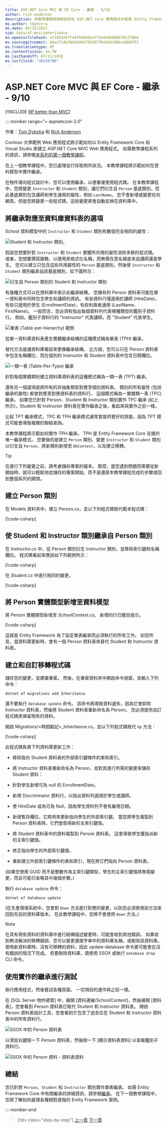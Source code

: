 ```yaml
---
title: ASP.NET Core MVC 與 EF Core - 繼承 - 9/10
author: rick-anderson
description: 本教學課程將說明如何在 ASP.NET Core 應用程式中使用 Entity Framework Core，以實作資料模型中的繼承。
ms.author: tdykstra
ms.date: 03/15/2017
uid: data/ef-mvc/inheritance
ms.openlocfilehash: a71954297f44f936893a7f1e9d3b0685f81378b9
ms.sourcegitcommit: b8a2f14bf8dd346d7592977642b610bbcb0b0757
ms.translationtype: HT
ms.contentlocale: zh-TW
ms.lasthandoff: 07/11/2018
ms.locfileid: "38126700"
---
```

# <a name="aspnet-core-mvc-with-ef-core---inheritance---9-of-10"></a>ASP.NET Core MVC 與 EF Core - 繼承 - 9/10

[!INCLUDE [RP better than MVC](~/includes/RP-EF/rp-over-mvc-21.md)]

::: moniker range="= aspnetcore-2.0"

作者：[Tom Dykstra](https://github.com/tdykstra) 和 [Rick Anderson](https://twitter.com/RickAndMSFT)

Contoso 大學範例 Web 應用程式將示範如何以 Entity Framework Core 和 Visual Studio 來建立 ASP.NET Core MVC Web 應用程式。 如需教學課程系列的資訊，請參閱[本系列的第一個教學課程](intro.md)。

在上一個教學課程中，您已處理並行存取例外狀況。 本教學課程將示範如何在資料模型中實作繼承。

在物件導向程式設計中，您可以使用繼承，以便重複使用程式碼。 在本教學課程中，您將變更 `Instructor` 和 `Student` 類別，讓它們衍生自 `Person` 基底類別，而此基底類別包含講師和學生通用的屬性，例如 `LastName`。 您不會新增或變更任何網頁，但是您將變更一些程式碼，這些變更將會自動反映在資料庫中。

## <a name="options-for-mapping-inheritance-to-database-tables"></a>將繼承對應至資料庫資料表的選項

School 資料模型中的 `Instructor` 和 `Student` 類別有數個完全相同的屬性：

![Student 和 Instructor 類別。](inheritance/_static/no-inheritance.png)

假設您想要針對 `Instructor` 和 `Student` 實體所共用的屬性消除多餘的程式碼。 或者，您想要撰寫服務，以便用來格式化名稱，而無需在意名稱是來自講師還是學生。 您可以建立只包含這些共用屬性的 `Person` 基底類別，然後使 `Instructor` 和 `Student` 類別繼承自該基底類別，如下圖所示：

![衍生自 Person 類別的 Student 和 Instructor 類別](inheritance/_static/inheritance.png)

有幾種方式可以在資料庫中表示此繼承結構。 您擁有的 Person 資料表可能在單一資料表中同時包含學生和講師的資訊。 有些資料行僅適用於講師 (HireDate)，有些只適用於學生 (EnrollmentDate)，有些則兩者通用 (LastName、FirstName)。 一般而言，您必須有指出每個資料列代表哪種類型的鑑別子資料行。 例如，鑑別子資料行的 "Instructor" 代表講師，而 "Student" 代表學生。

![單表 (Table-per-hierarchy) 範例](inheritance/_static/tph.png)

從單一資料庫資料表產生實體繼承結構的這種模式稱為單表 (TPH) 繼承。

替代方法是讓資料庫看起來更像繼承結構。 比方說，您可以只在 Person 資料表中包含名稱欄位，而在個別的 Instructor 和 Student 資料表中包含日期欄位。

![一類一表 (Table-Per-Type) 繼承](inheritance/_static/tpt.png)

針對每個實體類別建立資料庫資料表的這種模式稱為一類一表 (TPT) 繼承。

還有另一個選項是將所有的非抽象類型對應至個別資料表。 類別的所有屬性 (包括繼承的屬性) 都會對應至對應資料表的資料行。 這個模式稱為一實體類一表 (TPC) 繼承。 如果您已針對 Person、Student 和 Instructor 類別實作 TPC 繼承 (如上所示)，Student 和 Instructor 資料表在實作繼承之後，看起來與實作之前一樣。

比起 TPT 繼承模式，TPC 和 TPH 繼承模式通常會提供更好的效能，因為 TPT 模式可能會導致複雜的聯結查詢。

本教學課程將示範如何實作 TPH 繼承。 TPH 是 Entity Framework Core 支援的唯一繼承模式。  您要做的是建立 `Person` 類別、變更 `Instructor` 和 `Student` 類別以衍生自 `Person`、將新類別新增至 `DbContext`，以及建立移轉。

> [!TIP]
> 在進行下列變更之前，請考慮儲存專案的複本。  那麼，當您遇到問題而需要從新開始時，就可以輕鬆地從儲存的專案開始，而不是還原本教學課程完成的步驟或回到整個系列的開頭。

## <a name="create-the-person-class"></a>建立 Person 類別

在 Models 資料夾中，建立 Person.cs，並以下列程式碼取代範本程式碼：

[!code-csharp[](intro/samples/cu/Models/Person.cs)]

## <a name="make-student-and-instructor-classes-inherit-from-person"></a>使 Student 和 Instructor 類別繼承自 Person 類別

在 *Instructor.cs* 中，從 Person 類別衍生 Instructor 類別，並移除索引鍵和名稱欄位。 程式碼看起來應該如下列範例所示：

[!code-csharp[](intro/samples/cu/Models/Instructor.cs?name=snippet_AfterInheritance&highlight=8)]

在 *Student.cs* 中進行相同的變更。

[!code-csharp[](intro/samples/cu/Models/Student.cs?name=snippet_AfterInheritance&highlight=8)]

## <a name="add-the-person-entity-type-to-the-data-model"></a>將 Person 實體類型新增至資料模型

將 Person 實體類型新增至 *SchoolContext.cs*。 新增的行已醒目提示。

[!code-csharp[](intro/samples/cu/Data/SchoolContext.cs?name=snippet_AfterInheritance&highlight=19,30)]

這就是 Entity Framework 為了設定單表繼承而必須執行的所有工作。 如您所見，當資料庫更新時，會有一個 Person 資料表來替代 Student 和 Instructor 資料表。

## <a name="create-and-customize-migration-code"></a>建立和自訂移轉程式碼

儲存您的變更，並建置專案。 然後，在專案資料夾中開啟命令視窗，並輸入下列命令：

```console
dotnet ef migrations add Inheritance
```

還不要執行 `database update` 命令。 該命令將導致資料遺失，因為它會卸除 Instructor 資料表，然後將 Student 資料表重新命名為 Person。 您必須提供自訂程式碼來保留現有的資料。

開啟 Migrations/\<時間戳記>_Inheritance.cs，並以下列程式碼取代 `Up` 方法：

[!code-csharp[](intro/samples/cu/Migrations/20170216215525_Inheritance.cs?name=snippet_Up)]

此程式碼負責下列資料庫更新工作：

* 移除指向 Student 資料表的外部索引鍵條件約束和索引。

* 將 Instructor 資料表重新命名為 Person，並對其進行所需的變更來儲存 Student 資料：

* 針對學生新增可為 null 的 EnrollmentDate。

* 新增 Discriminator 資料行，以指出資料列適用於學生或講師。

* 使 HireDate 成為可為 Null，因為學生資料列不會有雇用日期。

* 新增暫存欄位，它將用來更新指向學生的外部索引鍵。 當您將學生複製到 Person 資料表時，它們會取得新的主索引鍵值。

* 將 Student 資料表中的資料複製到 Person 資料表。 這會導致學生獲指派新的主索引鍵值。

* 修正指向學生的外部索引鍵值。

* 重新建立外部索引鍵條件約束和索引，現在將它們指向 Person 資料表。

(如果您使用 GUID 而不是整數作為主索引鍵類型，學生的主索引鍵值將無需變更，而且可能已省略其中幾個步驟。)

執行 `database update` 命令：

```console
dotnet ef database update
```

(在生產環境系統中，您會對 `Down` 方法進行對應的變更，以防您必須使用該方法來回到先前的資料庫版本。 在此教學課程中，您將不會使用 `Down` 方法。)

> [!NOTE]
> 在具有現有資料的資料庫中進行結構描述變更時，可能會收到其他錯誤。 如果收到無法解決的移轉錯誤，您可以變更連接字串中的資料庫名稱，或刪除該資料庫。 使用新資料庫時，沒有可移轉的資料，因此 update-database 命令更可能會在沒有錯誤的情況下完成。 若要刪除資料庫，請使用 SSOX 或執行 `database drop` CLI 命令。

## <a name="test-with-inheritance-implemented"></a>使用實作的繼承進行測試

執行應用程式，然後嘗試各種頁面。 一切項目的運作與之前一樣。

在 [SQL Server 物件總管] 中，展開 [資料連線/SchoolContext]，然後展開 [資料表]，您會看到 Person 資料表已取代 Student 和 Instructor 資料表。 開啟 Person 資料表設計工具，您會看到它包含了過去位在 Student 和 Instructor 資料表中的所有資料行。

![SSOX 中的 Person 資料表](inheritance/_static/ssox-person-table.png)

以滑鼠右鍵按一下 Person 資料表，然後按一下 [顯示資料表資料] 以查看鑑別子資料行。

![SSOX 中的 Person 資料 - 資料表資料](inheritance/_static/ssox-person-data.png)

## <a name="summary"></a>總結

您已針對 `Person`、`Student` 和 `Instructor` 類別實作單表繼承。 如需 Entity Framework Core 中有關繼承的詳細資訊，請參閱[繼承](https://docs.microsoft.com/ef/core/modeling/inheritance)。 在下一個教學課程中，您將了解如何處理各種相對進階的 Entity Framework 案例。

::: moniker-end

> [!div class="step-by-step"]
> [上一頁](concurrency.md)
> [下一頁](advanced.md)

